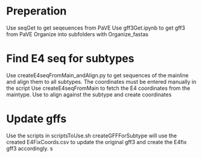 
# Preperation
Use seqGet to get seqeuences from PaVE
Use gff3Get.ipynb to get gff3 from PaVE
Organize into subfolders with Organize_fastas

# Find E4 seq for subtypes
Use createE4seqFromMain_andAlign.py to get sequences of the mainline and align them to all subtypes. The coordinates must be entered manually in the script
Use createE4seqFromMain to fetch the E4 coordinates from the maintype.
Use to align against the subtype and create coordinates

# Update gffs
Use the scripts in scriptsToUse.sh
createGFFForSubtype will use the created E4FixCoords.csv to update the original gff3 and create the E4fix gff3 accordingly. 
s

